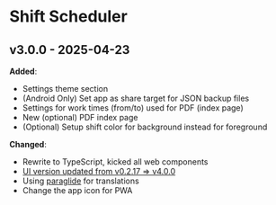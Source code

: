 # Shift Scheduler

## v3.0.0 - 2025-04-23

**Added**:

- Settings theme section
- (Android Only) Set app as share target for JSON backup files
- Settings for work times (from/to) used for PDF (index page)
- New (optional) PDF index page
- (Optional) Setup shift color for background instead for foreground

**Changed**:

- Rewrite to TypeScript, kicked all web components
- [UI version updated from v0.2.17 => v4.0.0](https://github.com/knackwurstking/ui/tree/v4.0.0)
- Using [paraglide](https://inlang.com/m/gerre34r/library-inlang-paraglideJs) for translations
- Change the app icon for PWA
